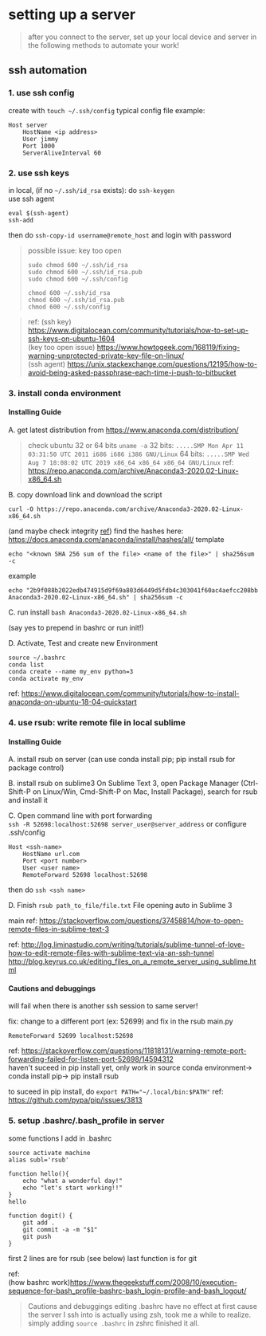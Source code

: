 # setting up a server
>after you connect to the server, set up your local device and server in the following methods to automate your work!

## ssh automation

### 1. use ssh config

create with ```touch ~/.ssh/config```
typical config file example:
```
Host server
    HostName <ip address>
    User jimmy
    Port 1000
    ServerAliveInterval 60
```

### 2. use ssh keys

in local, (if no ```~/.ssh/id_rsa``` exists):
do  ```ssh-keygen```  
use ssh agent
```
eval $(ssh-agent)
ssh-add	
```
then do ```ssh-copy-id username@remote_host``` and login with password  
> possible issue: key too open
> ```
> sudo chmod 600 ~/.ssh/id_rsa
> sudo chmod 600 ~/.ssh/id_rsa.pub
> sudo chmod 600 ~/.ssh/config
> ```
> ```
> chmod 600 ~/.ssh/id_rsa
> chmod 600 ~/.ssh/id_rsa.pub
> chmod 600 ~/.ssh/config
> ```


> ref:
(ssh key)   https://www.digitalocean.com/community/tutorials/how-to-set-up-ssh-keys-on-ubuntu-1604  
(key too open issue)  https://www.howtogeek.com/168119/fixing-warning-unprotected-private-key-file-on-linux/  
(ssh agent)  https://unix.stackexchange.com/questions/12195/how-to-avoid-being-asked-passphrase-each-time-i-push-to-bitbucket   
### 3. install conda environment

#### Installing Guide
A. get latest distribution from https://www.anaconda.com/distribution/
> check ubuntu 32 or 64 bits
> ```uname -a```
> 32 bits: ```.....SMP Mon Apr 11 03:31:50 UTC 2011 i686 i686 i386 GNU/Linux```
> 64 bits: ```.....SMP Wed Aug 7 18:08:02 UTC 2019 x86_64 x86_64 x86_64 GNU/Linux```
> ref: https://repo.anaconda.com/archive/Anaconda3-2020.02-Linux-x86_64.sh

B. copy download link and download the script

```
curl -O https://repo.anaconda.com/archive/Anaconda3-2020.02-Linux-x86_64.sh
```
(and maybe check integrity [ref](https://superuser.com/questions/1312740/how-to-take-sha256sum-of-file-and-compare-to-check-in-one-line))
find the hashes here: https://docs.anaconda.com/anaconda/install/hashes/all/ 
template
```
echo "<known SHA 256 sum of the file> <name of the file>" | sha256sum -c
```
example
```
echo "2b9f088b2022edb474915d9f69a803d6449d5fdb4c303041f60ac4aefcc208bb Anaconda3-2020.02-Linux-x86_64.sh" | sha256sum -c
```

C. run install
`bash Anaconda3-2020.02-Linux-x86_64.sh`

(say yes to prepend in bashrc or run init!)

D. Activate, Test and create new Environment
```
source ~/.bashrc
conda list
conda create --name my_env python=3
conda activate my_env
```

ref: https://www.digitalocean.com/community/tutorials/how-to-install-anaconda-on-ubuntu-18-04-quickstart

### 4. use rsub: write remote file in local sublime

#### Installing Guide
A. install rsub on server
(can use conda install pip; pip install rsub for package control)

B. install rsub on sublime3
    On Sublime Text 3, open Package Manager (Ctrl-Shift-P on Linux/Win, Cmd-Shift-P on Mac, Install Package), 
    search for rsub and install it

C. Open command line with port forwarding  
```ssh -R 52698:localhost:52698 server_user@server_address```
or configure .ssh/config 
```
Host <ssh-name>
 	HostName url.com
	Port <port number>
	User <user name>
	RemoteForward 52698 localhost:52698
```
then do ```ssh <ssh name>```  

D. Finish
```rsub path_to_file/file.txt```
File opening auto in Sublime 3

main ref:
https://stackoverflow.com/questions/37458814/how-to-open-remote-files-in-sublime-text-3

ref:
http://log.liminastudio.com/writing/tutorials/sublime-tunnel-of-love-how-to-edit-remote-files-with-sublime-text-via-an-ssh-tunnel  
http://blog.keyrus.co.uk/editing_files_on_a_remote_server_using_sublime.html

#### Cautions and debuggings
will fail when there is another ssh session to same server!  

fix: change to a different port (ex: 52699) and fix in the rsub main.py
```
RemoteForward 52699 localhost:52698
```

ref: https://stackoverflow.com/questions/11818131/warning-remote-port-forwarding-failed-for-listen-port-52698/14594312  
haven't suceed in pip install yet, only work in source conda environment-> conda install pip-> pip install rsub

to suceed in pip install, do ```export PATH="~/.local/bin:$PATH"```
ref: https://github.com/pypa/pip/issues/3813  


### 5. setup .bashrc/.bash_profile in server

some functions I add in .bashrc

```
source activate machine
alias subl='rsub'

function hello(){
	echo "what a wonderful day!"
	echo "let's start working!!"
}
hello

function dogit() {
    git add .
    git commit -a -m "$1"
    git push
}
```

first 2 lines are for rsub (see below)
last function is for git

ref:  
(how bashrc work)https://www.thegeekstuff.com/2008/10/execution-sequence-for-bash_profile-bashrc-bash_login-profile-and-bash_logout/

> Cautions and debuggings
editing .bashrc have no effect at first cause the server I ssh into
is actually using zsh, took me a while to realize.
simply adding ```source .bashrc``` in zshrc finished it all.


